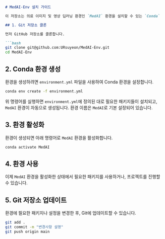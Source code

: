 ```markdown
# MedAI-Env 설치 가이드

이 저장소는 의료 이미지 및 영상 딥러닝 환경인 `MedAI` 환경을 설치할 수 있는 `Conda` 환경 설정 파일을 제공합니다. 이 가이드는 환경을 설치하고 사용하는 방법을 안내합니다.

## 1. Git 저장소 클론

먼저 GitHub 저장소를 클론합니다.

```bash
git clone git@github.com:URsuyeon/MedAI-Env.git
cd MedAI-Env
```

## 2. Conda 환경 생성

환경을 생성하려면 `environment.yml` 파일을 사용하여 Conda 환경을 설정합니다.

```bash
conda env create -f environment.yml
```

위 명령어를 실행하면 `environment.yml`에 정의된 대로 필요한 패키지들이 설치되고, `MedAI` 환경이 자동으로 생성됩니다. 환경 이름은 `MedAI`로 기본 설정되어 있습니다.

## 3. 환경 활성화

환경이 생성되면 아래 명령어로 `MedAI` 환경을 활성화합니다.

```bash
conda activate MedAI
```

## 4. 환경 사용

이제 `MedAI` 환경을 활성화한 상태에서 필요한 패키지를 사용하거나, 프로젝트를 진행할 수 있습니다.

## 5. Git 저장소 업데이트

환경에 필요한 패키지나 설정을 변경한 후, Git에 업데이트할 수 있습니다.

```bash
git add .
git commit -m "변경사항 설명"
git push origin main
```
```
